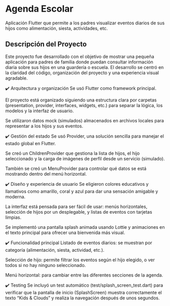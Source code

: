# Agenda Escolar

Aplicación Flutter que permite a los padres visualizar eventos diarios de sus hijos como alimentación, siesta, actividades, etc.

## Descripción del Proyecto
Este proyecto fue desarrollado con el objetivo de mostrar una pequeña aplicación para padres de familia donde puedan consultar información diaria sobre sus hijos en una guardería o escuela. El desarrollo se centró en la claridad del código, organización del proyecto y una experiencia visual agradable.

✔️ Arquitectura y organización
Se usó Flutter como framework principal.

El proyecto está organizado siguiendo una estructura clara por carpetas (presentation, provider, interfaces, widgets, etc.) para separar la lógica, los modelos y la interfaz de usuario.

Se utilizaron datos mock (simulados) almacenados en archivos locales para representar a los hijos y sus eventos.

✔️ Gestión del estado
Se usó Provider, una solución sencilla para manejar el estado global en Flutter.

Se creó un ChildrenProvider que gestiona la lista de hijos, el hijo seleccionado y la carga de imágenes de perfil desde un servicio (simulado).

También se creó un MenuProvider para controlar qué datos se está mostrando dentro del menú horizontal.

✔️ Diseño y experiencia de usuario
Se eligieron colores educativos y llamativos como amarillo, coral y azul para dar una sensación amigable y moderna.

La interfaz está pensada para ser fácil de usar: menús horizontales, selección de hijos por un desplegable, y listas de eventos con tarjetas limpias.

Se implementó una pantalla splash animada usando Lottie y animaciones en el texto principal para ofrecer una bienvenida más visual.

✔️ Funcionalidad principal
Listado de eventos diarios: se muestran por categoría (alimentación, siesta, actividad, etc.).

Selección de hijo: permite filtrar los eventos según el hijo elegido, o ver todos si no hay ninguno seleccionado.

Menú horizontal: para cambiar entre las diferentes secciones de la agenda.

✔️ Testing
Se incluyó un test automático (test/splash_screen_test.dart) para verificar que la pantalla de inicio (SplashScreen) muestra correctamente el texto “Kids & Clouds” y realiza la navegación después de unos segundos.
